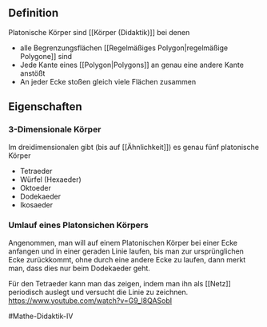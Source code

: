 ## Definition
Platonische Körper sind [[Körper (Didaktik)]] bei denen
- alle Begrenzungsflächen [[Regelmäßiges Polygon|regelmäßige Polygone]] sind
- Jede Kante eines [[Polygon|Polygons]] an genau eine andere Kante anstößt
- An jeder Ecke stoßen gleich viele Flächen zusammen

## Eigenschaften
### 3-Dimensionale Körper
Im dreidimensionalen gibt (bis auf [[Ähnlichkeit]]) es genau fünf platonische Körper
- Tetraeder
- Würfel (Hexaeder)
- Oktoeder
- Dodekaeder
- Ikosaeder

### Umlauf eines Platonsichen Körpers
Angenommen, man will auf einem Platonischen Körper bei einer Ecke anfangen und in einer geraden Linie laufen, bis man zur ursprünglichen Ecke zurückkommt, ohne durch eine andere Ecke zu laufen, dann merkt man, dass dies nur beim Dodekaeder geht.

Für den Tetraeder kann man das zeigen, indem man ihn als [[Netz]] periodisch auslegt und versucht die Linie zu zeichnen. 
https://www.youtube.com/watch?v=G9_l8QASobI

#Mathe-Didaktik-IV 